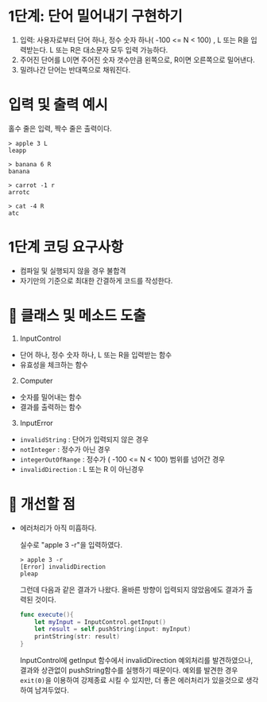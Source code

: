 # 1단계: 단어 밀어내기 구현하기
1. 입력: 사용자로부터 단어 하나, 정수 숫자 하나( -100 <= N < 100) , L 또는 R을 입력받는다. L 또는 R은 대소문자 모두 입력 가능하다.
2. 주어진 단어를 L이면 주어진 숫자 갯수만큼 왼쪽으로, R이면 오른쪽으로 밀어낸다.
3. 밀려나간 단어는 반대쪽으로 채워진다.

# 입력 및 출력 예시
홀수 줄은 입력, 짝수 줄은 출력이다.

```
> apple 3 L 
leapp

> banana 6 R
banana

> carrot -1 r
arrotc

> cat -4 R
atc
```
 
# 1단계 코딩 요구사항
- 컴파일 및 실행되지 않을 경우 불합격
- 자기만의 기준으로 최대한 간결하게 코드를 작성한다.

# 🏀 클래스 및 메소드 도출

1. InputControl
- 단어 하나, 정수 숫자 하나, L 또는 R을 입력받는 함수
- 유효성을 체크하는 함수

2. Computer
- 숫자를 밀어내는 함수 
- 결과를 출력하는 함수 

3. InputError 
- ```invalidString``` : 단어가 입력되지 않은 경우
- ```notInteger``` : 정수가 아닌 경우
- ```integerOutOfRange``` : 정수가 ( -100 <= N < 100) 범위를 넘어간 경우
- ```invalidDirection``` : L 또는 R 이 아닌경우

# 🤔 개선할 점
- 에러처리가 아직 미흡하다.

    실수로 "apple 3 -r"을 입력하였다. 
    ```
    > apple 3 -r
    [Error] invalidDirection
    pleap
    ```
    그런데 다음과 같은 결과가 나왔다. 올바른 방향이 입력되지 않았음에도 결과가 출력된 것이다. 
    ```swift
    func execute(){
        let myInput = InputControl.getInput()
        let result = self.pushString(input: myInput)
        printString(str: result)
    }
    ```
    InputControl에 getInput 함수에서 invalidDirection 예외처리를 발견하였으나, 결과와 상관없이 pushString함수를 실행하기 때문이다. 예외를 발견한 경우  ```exit(0)```을 이용하여 강제종료 시킬 수 있지만, 더 좋은 에러처리가 있을것으로 생각하여 남겨두었다.